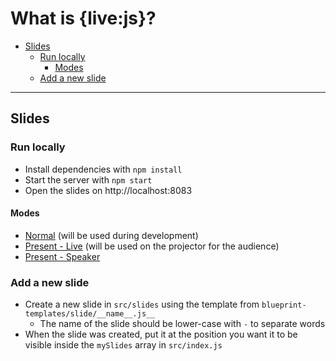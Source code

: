 <h1>What is {live:js}?</h1>

- [Slides](#slides)
  - [Run locally](#run-locally)
    - [Modes](#modes)
  - [Add a new slide](#add-a-new-slide)

---

## Slides

### Run locally

* Install dependencies with `npm install`
* Start the server with `npm start`
* Open the slides on http://localhost:8083

#### Modes

* [Normal](http://localhost:8083) (will be used during development)
* [Present - Live](http://localhost:8083?live=true) (will be used on the projector for the audience)
* [Present - Speaker](http://localhost:8083?present=true)


### Add a new slide

* Create a new slide in `src/slides` using the template from `blueprint-templates/slide/__name__.js__`
  * The name of the slide should be lower-case with `-` to separate words
* When the slide was created, put it at the position you want it to be visible inside the `mySlides` array in `src/index.js`

